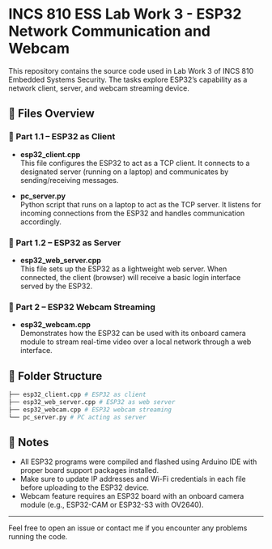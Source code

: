 # INCS 810 ESS Lab Work 3 - ESP32 Network Communication and Webcam

This repository contains the source code used in Lab Work 3 of INCS 810 Embedded Systems Security. The tasks explore ESP32’s capability as a network client, server, and webcam streaming device.

## 🔧 Files Overview

### 🔹 Part 1.1 – ESP32 as Client

- **esp32_client.cpp**  
  This file configures the ESP32 to act as a TCP client. It connects to a designated server (running on a laptop) and communicates by sending/receiving messages.

- **pc_server.py**  
  Python script that runs on a laptop to act as the TCP server. It listens for incoming connections from the ESP32 and handles communication accordingly.

### 🔹 Part 1.2 – ESP32 as Server

- **esp32_web_server.cpp**  
  This file sets up the ESP32 as a lightweight web server. When connected, the client (browser) will receive a basic login interface served by the ESP32.

### 🔹 Part 2 – ESP32 Webcam Streaming

- **esp32_webcam.cpp**  
  Demonstrates how the ESP32 can be used with its onboard camera module to stream real-time video over a local network through a web interface.

## 📁 Folder Structure

```bash
├── esp32_client.cpp # ESP32 as client
├── esp32_web_server.cpp # ESP32 as web server
├── esp32_webcam.cpp # ESP32 webcam streaming
└── pc_server.py # PC acting as server
```


## 📌 Notes

- All ESP32 programs were compiled and flashed using Arduino IDE with proper board support packages installed.
- Make sure to update IP addresses and Wi-Fi credentials in each file before uploading to the ESP32 device.
- Webcam feature requires an ESP32 board with an onboard camera module (e.g., ESP32-CAM or ESP32-S3 with OV2640).

---

Feel free to open an issue or contact me if you encounter any problems running the code.


